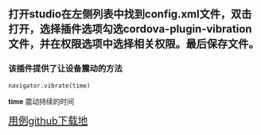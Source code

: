 ## 打开studio在左侧列表中找到config.xml文件，双击打开，选择插件选项勾选cordova-plugin-vibration文件，并在权限选项中选择相关权限。最后保存文件。
### 该插件提供了让设备震动的方法
    navigator.vibrate(time)
**time** 震动持续的时间

<a target='_blank' style="font-size:20px" href="https://github.com/iuapmobile/summerTest/tree/master/cordovaTest/cordovaCall">用例github下载地</a>
